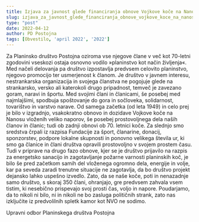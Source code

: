 ```yaml
---
title: Izjava za javnost glede financiranja obnove Vojkove koče na Nanosu
slug: izjava_za_javnost_glede_financiranja_obnove_vojkove_koce_na_nanosu
type: "post"
date: 2022-04-12
author: PD Postojna
tags: [Obvestilo, 'april 2022', '2022']
---
```


Za Planinsko društvo Postojna oziroma vse njegove člane v več kot 70-letni zgodovini vseskozi ostaja osnovno vodilo »planinstvo kot način življenja«. Med načeli delovanja pa društvo izpostavlja predvsem celovito planinstvo, njegovo promocijo ter usmerjenost k članom. Je društvo v javnem interesu, nestrankarska organizacija in svojega članstva ne pogojuje glede na strankarsko, versko ali katerokoli drugo pripadnost, temveč je zavezano goram, naravi in športu. Med svojimi člani in članicami, še posebej med najmlajšimi, spodbuja spoštovanje do gora in sočloveka, solidarnost, tovarištvo in varstvo narave. Od samega začetka (od leta 1949) in celo prej je bilo v izgradnjo, vsakokratno obnovo in dozidave Vojkove koče na Nanosu vloženih veliko naporov, še posebej prostovoljnega dela naših članov in članic; tudi ob zadnji obnovi ob 70. letnici koče. Za slednjo smo sredstva črpali iz razpisa Fundacije za šport, članarine, donacij, sponzorstev, podpore lokalne skupnosti in ponovno velikega števila ur, ki smo ga članice in člani društva opravili prostovoljno v svojem prostem času. Tudi v priprave na drugo fazo obnove, kjer se je društvo prijavilo na razpis za energetsko sanacijo in zagotavljanje požarne varnosti planinskih koč, je bilo še pred začetkom samih del vloženega ogromno dela, energije in volje, kar pa seveda zaradi trenutne situacije ne zagotavlja, da bo društvo projekt dejansko lahko uspešno izvedlo. Zato, da se naše koče, poti in nenazadnje samo društvo, s skoraj 350 člani, ohranjajo, gre predvsem zahvala vsem tistim, ki nesebično prispevajo svoj prosti čas, voljo in napore. Poudarjamo, da to nikoli ni bilo, ni in nikoli ne bo zasluga političnih strank, zato nas izključite iz predvolilnih spletk kamor kot NVO ne sodimo.   

Upravni odbor Planinskega društva Postojna
